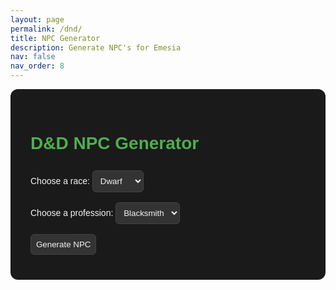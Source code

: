 ```yaml
---
layout: page
permalink: /dnd/
title: NPC Generator
description: Generate NPC's for Emesia
nav: false
nav_order: 8
---
```


<style>
  :root {
    --bg: #1a1a1a;
    --card-bg: #2a2a2a;
    --text: #f4f4f4;
    --accent: #4caf50;
    --button-bg: #333;
    --button-hover: #555;
  }

  #npc-generator {
    font-family: Arial, sans-serif;
    padding: 2rem;
    max-width: 600px;
    margin: auto;
    background: var(--bg);
    border-radius: 12px;
    color: var(--text);
  }

  select, button {
    margin: 0.5rem 0;
    padding: 0.5rem;
    background: var(--button-bg);
    color: var(--text);
    border: 1px solid #444;
    border-radius: 6px;
  }

  button:hover {
    background: var(--button-hover);
    cursor: pointer;
  }

  .npc-card {
    background: var(--card-bg);
    border-radius: 8px;
    padding: 1rem;
    margin-top: 1rem;
    box-shadow: 0 2px 5px rgba(0,0,0,0.3);
    color: var(--text);
  }

  h1, h2 {
    color: var(--accent);
  }
</style>

<div id="npc-generator">
  <h1>D&D NPC Generator</h1>
  <label for="race">Choose a race:</label>
  <select id="race">
    <option value="dwarf">Dwarf</option>
    <option value="elf">Elf</option>
    <option value="human">Human</option>
    <option value="halfElf">Half-Elf</option>
    <option value="hobbit">Hobbit</option>
    <option value="goblin">Goblin</option>
  </select>

  <br>
  <label for="profession">Choose a profession:</label>
  <select id="profession">
    <option value="blacksmith">Blacksmith</option>
    <option value="wizard">Wizard</option>
    <option value="merchant">Merchant</option>
    <option value="thief">Thief</option>
    <option value="bard">Bard</option>
    <option value="cleric">Cleric</option>
    <option value="ranger">Ranger</option>
    <option value="random">Random</option>
  </select>

  <br>
  <button onclick="generateNPC()">Generate NPC</button>

  <div id="npcResult" class="npc-card" style="display:none;"></div>
</div>

<script>
  const nameLists = {};
  const lastNameLists = {};
  const personalities = [
    'ambitious',
    'apathetic',
    'arrogant',
    'articulate',
    'awkward',
    'boastful',
    'bold',
    'brave',
    'brooding',
    'calm',
    'carefree',
    'charismatic',
    'cheerful',
    'clever',
    'clumsy',
    'compassionate',
    'courageous',
    'cowardly',
    'coy',
    'cruel',
    'cunning',
    'curious',
    'cynical',
    'decisive',
    'dedicated',
    'diplomatic',
    'dreamy',
    'driven',
    'eccentric',
    'empathetic',
    'energetic',
    'enigmatic',
    'fierce',
    'flirtatious',
    'focused',
    'forgetful',
    'friendly',
    'generous',
    'gentle',
    'grumpy',
    'gullible',
    'hardy',
    'haughty',
    'heroic',
    'honest',
    'hopeful',
    'hot-headed',
    'humble',
    'idealistic',
    'impulsive',
    'inquisitive',
    'intense',
    'intuitive',
    'jaded',
    'jovial',
    'judgmental',
    'kind',
    'lazy',
    'loyal',
    'melancholic',
    'methodical',
    'mischievous',
    'moody',
    'mysterious',
    'naive',
    'nervous',
    'noble',
    'obsessive',
    'optimistic',
    'ornery',
    'outspoken',
    'paranoid',
    'patient',
    'peaceful',
    'persistent',
    'pessimistic',
    'playful',
    'polite',
    'pragmatic',
    'protective',
    'quiet',
    'rash',
    'reckless',
    'reliable',
    'reserved',
    'resourceful',
    'romantic',
    'rude',
    'sarcastic',
    'scheming',
    'secretive',
    'selfish',
    'serious',
    'shy',
    'silly',
    'sly',
    'snarky',
    'stoic',
    'stubborn',
    'superstitious',
    'suspicious',
    'sweet',
    'tactful',
    'tenacious',
    'thoughtful',
    'timid',
    'trusting',
    'vengeful',
    'wise',
    'witty',
    'zealous'
  ];
  const quirks = [
    'hums constantly',
    'has a pet mouse',
    'speaks in rhymes',
    'collects shiny stones',
    'obsessed with soup',
    'always wears a hat',
    'afraid of ducks',
    'taps their foot when nervous',
    'never goes anywhere without a book',
    'has an odd obsession with mirrors',
    'collects feathers from different birds',
    'always quotes ancient texts',
    'talks to animals',
    'loves to dance but has two left feet',
    'sings to plants to help them grow',
    'writes cryptic notes to themselves',
    'never leaves home without a lucky charm',
    'is always late for everything',
    'has a pet rock they carry everywhere',
    'hates the color green',
    'loves to carve intricate patterns into wood',
    'obsessed with collecting keys',
    'speaks in a whisper most of the time',
    'always has a pocket full of breadcrumbs',
    'spends hours staring at the sky',
    'is terrified of thunder',
    'can’t stand the sound of loud noises',
    'writes secret messages in their journal',
    'always carries a candle, even in daylight',
    'is convinced they have a twin somewhere',
    'has a collection of mismatched socks',
    'refuses to eat anything blue',
    'has an extremely high tolerance for spicy food',
    'never travels without a lucky coin',
    'wears mismatched shoes on purpose',
    'has a fear of mirrors',
    'constantly draws on their hands',
    'only speaks in riddles',
    'is convinced that their reflection is following them',
    'collects old coins from around the world',
    'often forgets where they put things',
    'can’t sleep without a lullaby',
    'is always looking for hidden messages in signs',
    'speaks to plants and insists they talk back',
    'has a secret love for playing pranks',
    'pauses to count steps before entering a building',
    'collects empty bottles from various locations',
    'always picks up fallen feathers',
    'wears a mask even in the most mundane situations',
    'always seems to be lost in thought',
    'speaks in an ancient dialect no one understands',
    'knows all the lyrics to old songs',
    'talks to inanimate objects',
    'refuses to walk in a straight line',
    'can never make a decision without flipping a coin',
    'always makes weird noises when they think',
    'insists on eating food in a specific order',
    'is always talking about their dreams',
    'is afraid of small, insignificant things',
    'has a constant desire to rearrange things',
    'always wears mismatched gloves',
    'writes down everything in a secret code',
    'keeps a collection of locks and keys',
    'can’t resist touching anything shiny',
    'is afraid of shadows',
    'talks to strangers like they’re old friends',
    'is addicted to collecting old maps',
    'speaks with their hands a lot',
    'always keeps a handkerchief with them',
    'has a strange affection for clouds',
    'has a knack for accidentally breaking things',
    'can’t stop laughing at their own jokes',
    'believes they’re cursed by a mischievous spirit',
    'refuses to walk under ladders',
    'has a collection of strange hats',
    'writes poetry about everyday objects',
    'never sleeps without a blanket over their head',
    'is obsessed with keeping everything in perfect symmetry',
    'loves to make random sound effects',
    'insists on wearing only one color at a time',
    'collects broken mirrors',
    'keeps a lucky rabbit’s foot they swear brings them good fortune',
    'has a secret stash of candles they hoard',
    'always carries around a tiny notebook',
    'has a special song they hum when stressed',
    'believes in aliens',
    'is terrified of all insects, no matter how small',
    'cannot stop tapping their fingers',
    'collects antique figurines',
    'always looks for hidden treasure wherever they go',
    'spends too much time studying the stars',
    'is terrified of the dark but refuses to use a light source',
    'has an odd attachment to an old, beaten-up book',
    'obsesses over small details and can’t stop fixing them',
    'can’t make eye contact for more than a few seconds',
    'loves to make extravagant entrances',
    'insists on adding “-ington” to the end of their name',
    'talks to their reflection in the water',
    'can never say no to free food',
    'spends too much time organizing their things',
    'has a weird fascination with shoes',
    'refuses to step on cracks in the pavement',
    'always hums when they’re happy',
    'talks to themselves when they’re thinking',
    'has a secret identity they pretend to be',
    'always looks for signs in nature',
    'can’t walk past a bakery without buying something',
    'has a secret love for wearing scarves',
    'talks to the moon like it’s their best friend',
    'can never sit still for too long',
    'keeps a collection of old scrolls with unknown writing on them'
  ];


  function randomFromArray(arr) {
    return arr[Math.floor(Math.random() * arr.length)];
  }

  async function loadNames(race) {
    if (!nameLists[race]) {
      try {
        const response = await fetch(`/assets/dndGenLists/names/${race}.txt`);
        if (!response.ok) throw new Error('Failed to fetch names');
        const text = await response.text();
        nameLists[race] = text.split('\n').map(name => name.trim()).filter(name => name.length > 0);
      } catch (err) {
        console.error(err);
        alert(`Could not load names for ${race}`);
        nameLists[race] = ['Nameless'];
      }
    }
  }

  async function generateNPC() {
    const race = document.getElementById('race').value;
    const profession = document.getElementById('profession').value;

    await loadNames(race);
    const names = nameLists[race];
    const name = randomFromArray(names);

    let age;
    switch (race) {
      case 'elf': age = Math.floor(Math.random() * 3982) + 18; break;
      case 'dwarf': age = Math.floor(Math.random() * 483) + 18; break;
      case 'halfElf': age = Math.floor(Math.random() * 12) + 15; break;
      case 'goblin': age = Math.floor(Math.random() * 38) + 8; break;
      case 'hobbit': age = Math.floor(Math.random() * 60) + 18; break;
      case 'human':
      default: age = Math.floor(Math.random() * 82) + 18; break;
    }

    let birthPlaces;
    switch (race) {
      case 'elf':
        birthPlaces = ['ElderGrove','Evergrove','Iilyseum','Hellivita','Hellivita','Hellivita'];
        break;
      case 'dwarf':
        birthPlaces = ['Twon','Omber','Garret','Traust','Bonrith','Garret','Omber'];
        break;
      case 'hobbit':
        birthPlaces = ['Twon','Omber','Garret','Traust','Harnford','Bonrith','Harnford','Umbra Hills'];
        break;
      case 'halfElf':
        birthPlaces = ['Evergrove','Twon','Shrift','Bonrith'];
        break;
      case 'human':
      default:
        birthPlaces = ['Twon','Omber','Garret','Bonrith','Traust','Free Cities','Ivory Isles','Umbra Hills','Khari Desert','Stamford'];
        break;
    }

    const birthPlace = randomFromArray(birthPlaces);
    const personality = randomFromArray(personalities);
    const quirk = randomFromArray(quirks);

    const npcHTML = `
      <h2>${name}</h2>
      <p><strong>Race:</strong> ${race.charAt(0).toUpperCase() + race.slice(1)}</p>
      <p><strong>Profession:</strong> ${profession.charAt(0).toUpperCase() + profession.slice(1)}</p>
      <p><strong>Age:</strong> ${age}</p>
      <p><strong>Birth Place:</strong> ${birthPlace}</p>
      <p><strong>Personality:</strong> ${personality}</p>
      <p><strong>Quirk:</strong> ${quirk}</p>
    `;

    const npcDiv = document.getElementById('npcResult');
    npcDiv.innerHTML = npcHTML;
    npcDiv.style.display = 'block';
  }
</script>
